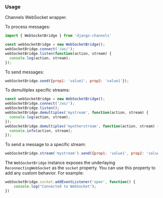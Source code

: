 ### Usage

Channels WebSocket wrapper.

To process messages:

```js
import { WebSocketBridge } from 'django-channels'

const webSocketBridge = new WebSocketBridge();
webSocketBridge.connect('/ws/');
webSocketBridge.listen(function(action, stream) {
  console.log(action, stream);
});
```

To send messages:

```js
webSocketBridge.send({prop1: 'value1', prop2: 'value1'});
```

To demultiplex specific streams:

```js
const webSocketBridge = new WebSocketBridge();
webSocketBridge.connect('/ws/');
webSocketBridge.listen();
webSocketBridge.demultiplex('mystream', function(action, stream) {
  console.log(action, stream);
});
webSocketBridge.demultiplex('myotherstream', function(action, stream) {
  console.info(action, stream);
});
```

To send a message to a specific stream:

```js
webSocketBridge.stream('mystream').send({prop1: 'value1', prop2: 'value1'})
```

The `WebSocketBridge` instance exposes the underlaying `ReconnectingWebSocket` as the `socket` property. You can use this property to add any custom behavior. For example:

```js
webSocketBridge.socket.addEventListener('open', function() {
    console.log("Connected to WebSocket");
})
```
